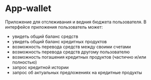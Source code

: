 # App-wallet
Приложение для отслеживания и ведния бюджета пользователя.
В интерфейсе приложения пользователь может:
- увидеть общий баланс средств
- увидеть общий баланс кредитных продуктов
- возможность перевода средств между своими счетами
- возможность перевода средств другому пользователю
- возможность погашения кредитных продуктов (частично и/или полностью)
- запрос кредитной истории 
- запрос об актуальных предложениях на кредитные продукты

 
